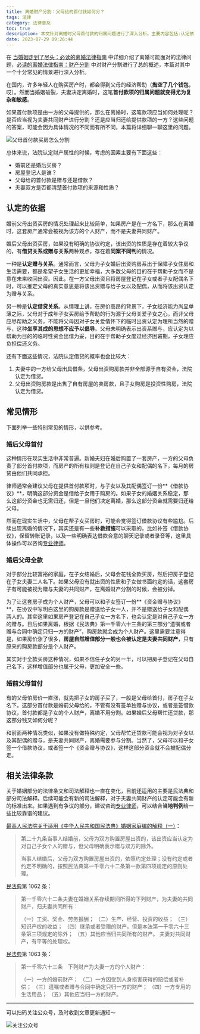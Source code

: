 ```yaml
---
title: 离婚财产分割：父母给的首付钱如何分？
tags: 法律
category: 法律普及
toc: true
description: 本文针对离婚时父母首付款的归属问题进行了深入分析。主要内容包括:认定依据是婚前婚后买房及父母出资性质;常见情形有婚后父母首付、婚后父母全款及婚前父母首付;法院可能认定借贷或赠与关系;建议签订相关协议明确出资性质。
date: 2023-07-29 09:26:44
---
```


在 [当婚姻走到了尽头：必读的离婚法律指南](https://selfboot.cn/2023/07/21/divorce_legal_knowlage/) 中详细介绍了离婚可能面对的法律问题，[必读的离婚法律指南：财产分割](https://selfboot.cn/2023/07/23/divorce_legal_money/) 中对财产分割进行了总的概述，本篇对其中一个十分常见的情景进行深入分析。

在国内，许多年轻人在购买房产时，都会得到父母的经济帮助（**掏空了几个钱包**，哎）。然而当婚姻破裂，夫妻决定离婚时，这笔**首付款项的归属问题就变得尤为复杂和敏感**。

如果首付款项是由一方的父母提供的，那么在离婚时，这笔款项应当如何处理呢？是否应当视为夫妻共同财产进行分割？还是应当归还给提供款项的一方？这些问题的答案，可能会因为具体情况的不同而有所不同，本篇将详细聊一聊这里的问题。

![父母首付款买房怎么分割](https://slefboot-1251736664.cos.ap-beijing.myqcloud.com/20230725_divorce_legal_money_parent_1.png)

<!--more-->

总体来说，法院认定财产属性的时候，考虑的因素主要有下面这些：

- 婚前还是婚后买房？
- 房屋登记人是谁？
- 父母给的首付款是赠与还是借款？
- 夫妻双方是否都清楚首付款项的来源和性质？

## 认定的依据

婚前父母出资买房的情况处理起来比较简单，如果房产是在一方名下，那么在离婚时，这套房产通常会被视为该方的个人财产，而不是夫妻共同财产。

婚后父母出资买房，如果没有明确的协议约定，该出资的性质是存在着较大争议的，有**借贷关系或赠与关系**两种观点，存在着**同案不同判**的情况。

一种是**认定赠与关系**。通常而言，父母为子女婚后出资购房系出于保障子女住房和生活需要，都是希望子女生活的更加幸福，大多数父母的目的在于帮助子女而不是意在未来收回出资。因此，在一方父母出资且将房屋登记在子女或者子女配偶名下时，可以推定父母的真实意思是将该出资赠与给子女以及配偶，从而将该出资认定为赠与关系。

另一种是**认定借贷关系**。从情理上讲，在房价高昂的背景下，子女经济能力尚显单薄之际，父母对于成年子女买房给予帮助的行为源于父母关爱子女之心，而非父母应尽帮助之义务，不能将父母因对子女关爱情怀下的临时出资认定为理所当然的赠与，这种**坐享其成的思想不应予以倡导**。父母未明确表示出资系赠与，应认定为以帮助为目的的临时性资金出借为妥，目的在于帮助子女度过经济困窘期，子女理应负担偿还义务。

还有下面这些情况，法院认定借贷的概率也会比较大：

1. 夫妻中的一方给父母出具借条，父母出资购房款并非全部源于自有资金，法院认定为借贷。
2. 父母出资购房款是出售了自有房屋的卖房款，且子女购房是投资性购房，法院认定为借贷。

## 常见情形

下面列举一些特别常见的情形，以供参考。

### 婚后父母首付

这种情形在现实生活中非常普遍。新婚夫妇在婚后购置了一套房产，一方的父母负责了部分首付款项，而房产的所有权则是登记在自己子女和配偶的名下，每月的房贷由他们共同承担。

律师通常会建议父母在提供首付款项时，与子女以及其配偶签订一份**《借款协议》**，明确这部分资金是借给子女用于购房的。如果子女的婚姻关系稳定，那么这部分资金也无需归还，但是一旦他们决定离婚，那么这部分资金就需要归还给父母。

然而在现实生活中，父母在帮子女买房时，可能会觉得签订借款协议有些尴尬。后续出现离婚的情况下，其实还是有一些**补救措施**可以采取的，比如补签《借款协议》，保留转账记录，以及一些明确表达借款合意的聊天记录或者录音等，这里具体操作可以咨询[专业律师](https://selfboot.cn/links)。

### 婚后父母全款

对于部分比较富裕的家庭，在子女结婚后，父母会花钱全款买房，然后把房子登记在子女夫妻二人名下。如果父母没有就出资的性质和子女做书面约定的话，这套房子有可能被视为赠与夫妻的共同财产，在离婚财产分割的时候，会被分掉。

为了让这套房子成为个人财产，父母可以和子女签订一份**《资金赠与协议》**，在协议中写明白这里的购房款是赠送给子女一人，并不是赠送给子女和配偶两人的。其实这里如果房产登记在自己子女一方名下，也会认定是对自己子女一方的赠与。日后如果离婚，根据《民法典》第一千零六十三条的第三部分“遗嘱或者赠与合同中确定只归一方的财产”，购房款就会成为个人财产。这里需要注意得是，如果房价涨了很多，**房屋自然增值部分一般也会被认定是夫妻共同财产**，只有原来的购房款部分是个人财产。

其实对于全款买房这种情况，如果不信任子女的另一半，可以把房子登记在父母自己名下，这样增值部分也属于父母，更加安全一些。

### 婚前父母首付

有的父母怕房价一直涨，就先把子女的房子买了，一般是父母给首付，房子在子女名下。这部分首付款是婚前父母给的，不管有没有签单独赠与协议，或者是签借款协议，首付款都是子女的个人财产，离婚不用分割。如果婚后父母帮忙还贷款，那这部分钱又如何分呢？

和前面两种情况类似，如果没有做特殊约定，父母帮忙还贷款可能会视为对子女以及其配偶的赠与，是夫妻共同财产，离婚需要参与分割。当然了，父母可以和子女签一个借款协议，或者签一个《资金赠与协议》，这样这部分资金就不会被配偶分走。

## 相关法律条款

关于婚姻部分的法律条文和司法解释也一直在变化，目前还适用的主要是民法典和部分司法解释。后续可能会有新的司法解释，对于夫妻共同财产的认定可能会有新的标准出来。如果遇到有争议的部分，建议咨询[专业律师](https://selfboot.cn/links)，可以结合**当地判例**给一些比较靠谱的建议。

[最高人民法院关于适用《中华人民共和国民法典》婚姻家庭编的解释（一）](https://www.court.gov.cn/fabu-xiangqing-282071.html)：

> 第二十九条当事人结婚前，父母为双方购置房屋出资的，该出资应当认定为对自己子女个人的赠与，但父母明确表示赠与双方的除外。
>   
> 当事人结婚后，父母为双方购置房屋出资的，依照约定处理；没有约定或者约定不明确的，按照民法典第一千零六十二条第一款第四项规定的原则处理。

[民法典](http://www.npc.gov.cn/npc/c30834/202006/75ba6483b8344591abd07917e1d25cc8.shtml)第 1062 条：

> 第一千零六十二条夫妻在婚姻关系存续期间所得的下列财产，为夫妻的共同财产，归夫妻共同所有：
> 
>（一）工资、奖金、劳务报酬；
>（二）生产、经营、投资的收益；
>（三）知识产权的收益；
>（四）继承或者受赠的财产，但是本法第一千零六十三条第三项规定的除外；
>（五）其他应当归共同所有的财产。
> 夫妻对共同财产，有平等的处理权。

[民法典](http://www.npc.gov.cn/npc/c30834/202006/75ba6483b8344591abd07917e1d25cc8.shtml)第 1063 条：

> 第一千零六十三条  下列财产为夫妻一方的个人财产：
>
>（一）一方的婚前财产；
>（二）一方因受到人身损害获得的赔偿或者补偿；
>（三）遗嘱或者赠与合同中确定只归一方的财产；
>（四）一方专用的生活用品；
>（五）其他应当归一方的财产。


--- 
可以扫码关注公众号，及时收到文章更新通知～

![关注公众号](https://slefboot-1251736664.cos.ap-beijing.myqcloud.com/20230721_wx_qrcode.png)